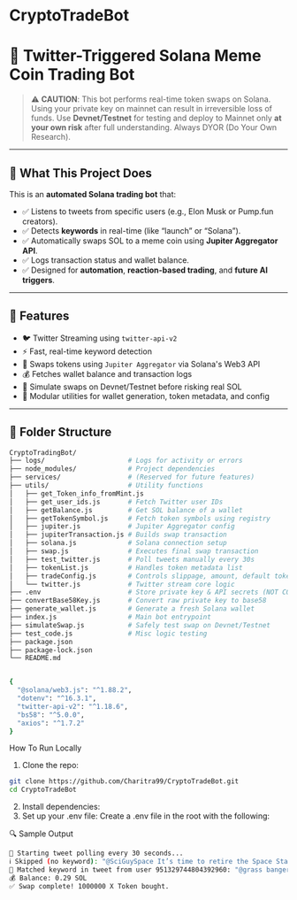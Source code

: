 # CryptoTradeBot

# 🚀 Twitter-Triggered Solana Meme Coin Trading Bot

> ⚠️ **CAUTION**: This bot performs real-time token swaps on Solana. Using your private key on mainnet can result in irreversible loss of funds. Use **Devnet/Testnet** for testing and deploy to Mainnet only **at your own risk** after full understanding. Always DYOR (Do Your Own Research).

---

## 🧠 What This Project Does

This is an **automated Solana trading bot** that:

- ✅ Listens to tweets from specific users (e.g., Elon Musk or Pump.fun creators).
- ✅ Detects **keywords** in real-time (like “launch” or “Solana”).
- ✅ Automatically swaps SOL to a meme coin using **Jupiter Aggregator API**.
- ✅ Logs transaction status and wallet balance.
- ✅ Designed for **automation**, **reaction-based trading**, and **future AI triggers**.

---

## 🔧 Features

- 🐦 Twitter Streaming using `twitter-api-v2`
- ⚡ Fast, real-time keyword detection
- 🤖 Swaps tokens using `Jupiter Aggregator` via Solana's Web3 API
- 💰 Fetches wallet balance and transaction logs
- 🔄 Simulate swaps on Devnet/Testnet before risking real SOL
- 📜 Modular utilities for wallet generation, token metadata, and config

---

## 📁 Folder Structure

```bash
CryptoTradingBot/
├── logs/                     # Logs for activity or errors
├── node_modules/             # Project dependencies
├── services/                 # (Reserved for future features)
├── utils/                    # Utility functions
│   ├── get_Token_info_fromMint.js
│   ├── get_user_ids.js       # Fetch Twitter user IDs
│   ├── getBalance.js         # Get SOL balance of a wallet
│   ├── getTokenSymbol.js     # Fetch token symbols using registry
│   ├── jupiter.js            # Jupiter Aggregator config
│   ├── jupiterTransaction.js # Builds swap transaction
│   ├── solana.js             # Solana connection setup
│   ├── swap.js               # Executes final swap transaction
│   ├── test_twitter.js       # Poll tweets manually every 30s
│   ├── tokenList.js          # Handles token metadata list
│   ├── tradeConfig.js        # Controls slippage, amount, default tokens
│   └── twitter.js            # Twitter stream core logic
├── .env                      # Store private key & API secrets (NOT COMMITTED)
├── convertBase58Key.js       # Convert raw private key to base58
├── generate_wallet.js        # Generate a fresh Solana wallet
├── index.js                  # Main bot entrypoint
├── simulateSwap.js           # Safely test swap on Devnet/Testnet
├── test_code.js              # Misc logic testing
├── package.json
├── package-lock.json
└── README.md


{
  "@solana/web3.js": "^1.88.2",
  "dotenv": "^16.3.1",
  "twitter-api-v2": "^1.18.6",
  "bs58": "^5.0.0",
  "axios": "^1.7.2"
}
```

 How To Run Locally

1. Clone the repo:
``` bash
git clone https://github.com/Charitra99/CryptoTradeBot.git
cd CryptoTradeBot
```
2. Install dependencies:
3.  Set up your .env file:
Create a .env file in the root with the following:

🔍 Sample Output
``` bash
📡 Starting tweet polling every 30 seconds...
ℹ️ Skipped (no keyword): "@SciGuySpace It’s time to retire the Space Station..."
🚨 Matched keyword in tweet from user 951329744804392960: "@grass banger, congrats on launch!"
💰 Balance: 0.29 SOL
✅ Swap complete! 1000000 X Token bought.
```
